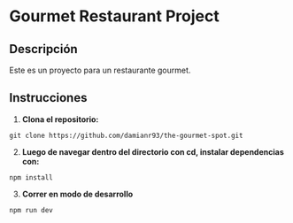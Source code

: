 # Gourmet Restaurant Project

## Descripción

Este es un proyecto para un restaurante gourmet.

## Instrucciones

1. **Clona el repositorio:**

```
git clone https://github.com/damianr93/the-gourmet-spot.git
 ```

2. **Luego de navegar dentro del directorio con cd, instalar dependencias con:**

```
npm install
```

3. **Correr en modo de desarrollo**

```
npm run dev
```
